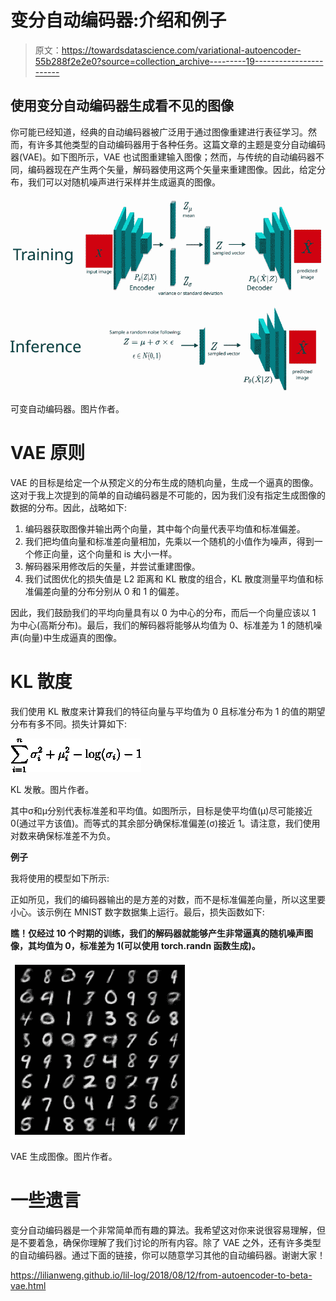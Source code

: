 # 变分自动编码器:介绍和例子

> 原文：<https://towardsdatascience.com/variational-autoencoder-55b288f2e2e0?source=collection_archive---------19----------------------->

## 使用变分自动编码器生成看不见的图像

你可能已经知道，经典的自动编码器被广泛用于通过图像重建进行表征学习。然而，有许多其他类型的自动编码器用于各种任务。这篇文章的主题是变分自动编码器(VAE)。如下图所示，VAE 也试图重建输入图像；然而，与传统的自动编码器不同，编码器现在产生两个矢量，解码器使用这两个矢量来重建图像。因此，给定分布，我们可以对随机噪声进行采样并生成逼真的图像。

![](img/0b8fd658cfcec6953ac38428c34f2b3a.png)

可变自动编码器。图片作者。

# VAE 原则

VAE 的目标是给定一个从预定义的分布生成的随机向量，生成一个逼真的图像。这对于我上次提到的简单的自动编码器是不可能的，因为我们没有指定生成图像的数据的分布。因此，战略如下:

1.  编码器获取图像并输出两个向量，其中每个向量代表平均值和标准偏差。
2.  我们把均值向量和标准差向量相加，先乘以一个随机的小值作为噪声，得到一个修正向量，这个向量和 is 大小一样。
3.  解码器采用修改后的矢量，并尝试重建图像。
4.  我们试图优化的损失值是 L2 距离和 KL 散度的组合，KL 散度测量平均值和标准偏差向量的分布分别从 0 和 1 的偏差。

因此，我们鼓励我们的平均向量具有以 0 为中心的分布，而后一个向量应该以 1 为中心(高斯分布)。最后，我们的解码器将能够从均值为 0、标准差为 1 的随机噪声(向量)中生成逼真的图像。

# KL 散度

我们使用 KL 散度来计算我们的特征向量与平均值为 0 且标准分布为 1 的值的期望分布有多不同。损失计算如下:

![](img/119a96c74cfff0f4ae6e82bda59e9e75.png)

KL 发散。图片作者。

其中σ和μ分别代表标准差和平均值。如图所示，目标是使平均值(μ)尽可能接近 0(通过平方该值)。而等式的其余部分确保标准偏差(σ)接近 1。请注意，我们使用对数来确保标准差不为负。

**例子**

我将使用的模型如下所示:

正如所见，我们的编码器输出的是方差的对数，而不是标准偏差向量，所以这里要小心。该示例在 MNIST 数字数据集上运行。最后，损失函数如下:

**瞧！仅经过 10 个时期的训练，我们的解码器就能够产生非常逼真的随机噪声图像，其均值为 0，标准差为 1(可以使用 torch.randn 函数生成)。**

![](img/b2bf242275f6827633477352132b8fee.png)

VAE 生成图像。图片作者。

# 一些遗言

变分自动编码器是一个非常简单而有趣的算法。我希望这对你来说很容易理解，但是不要着急，确保你理解了我们讨论的所有内容。除了 VAE 之外，还有许多类型的自动编码器。通过下面的链接，你可以随意学习其他的自动编码器。谢谢大家！

</autoencoders-introduction-and-practical-applications-3eb7b5c1c7fd>  <https://lilianweng.github.io/lil-log/2018/08/12/from-autoencoder-to-beta-vae.html> 